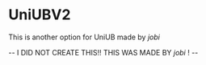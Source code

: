 # UniUBV2
This is another option for UniUB made by _jobi_



-- I DID NOT CREATE THIS!! THIS WAS MADE BY _jobi_ ! --
